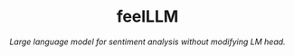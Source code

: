 <div align="center">

# feelLLM

_Large language model for sentiment analysis without modifying LM head._

</div>

